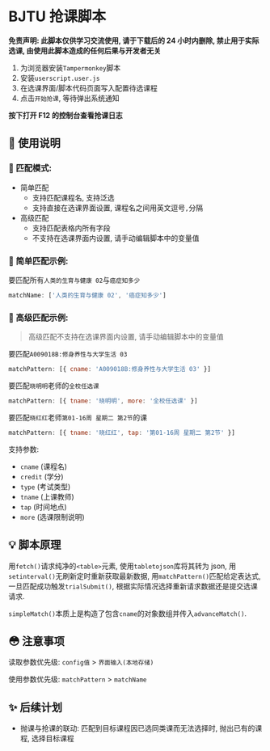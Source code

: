 # BJTU 抢课脚本

**免责声明: 此脚本仅供学习交流使用, 请于下载后的 24 小时内删除, 禁止用于实际选课, 由使用此脚本造成的任何后果与开发者无关**

1. 为浏览器安装`Tampermonkey`脚本
2. 安装`userscript.user.js`
3. 在选课界面/脚本代码页面写入配置待选课程
4. 点击`开始抢课`, 等待弹出系统通知

**按下打开 F12 的控制台查看抢课日志**

## 🚀 使用说明

### 📌 匹配模式:

- 简单匹配
  - 支持匹配课程名, 支持泛选
  - 支持直接在选课界面设置, 课程名之间用英文逗号`,`分隔
- 高级匹配
  - 支持匹配表格内所有字段
  - 不支持在选课界面内设置, 请手动编辑脚本中的变量值

### 📌 简单匹配示例:

要匹配所有`人类的生育与健康 02`与`癌症知多少`

```js
matchName: ['人类的生育与健康 02', '癌症知多少']
```

### 📌 高级匹配示例:

> 高级匹配不支持在选课界面内设置, 请手动编辑脚本中的变量值

要匹配`A009018B:修身养性与大学生活 03`

```js
matchPattern: [{ cname: 'A009018B:修身养性与大学生活 03' }]
```

要匹配`晓明明`老师的`全校任选课`

```js
matchPattern: [{ tname: '晓明明', more: '全校任选课' }]
```

要匹配`晓红红`老师`第01-16周 星期二 第2节`的课

```js
matchPattern: [{ tname: '晓红红', tap: '第01-16周 星期二 第2节' }]
```

支持参数:

- `cname` (课程名)
- `credit` (学分)
- `type` (考试类型)
- `tname` (上课教师)
- `tap` (时间地点)
- `more` (选课限制说明)

## 💡 脚本原理

用`fetch()`请求纯净的`<table>`元素, 使用`tabletojson`库将其转为 json, 用`setinterval()`无刷新定时重新获取最新数据, 用`matchPattern()`匹配给定表达式, 一旦匹配成功触发`trialSubmit()`, 根据实际情况选择重新请求数据还是提交选课请求.

`simpleMatch()`本质上是构造了包含`cname`的对象数组并传入`advanceMatch()`.

## 😳 注意事项

读取参数优先级: `config值` > `界面输入(本地存储)`

使用参数优先级: `matchPattern` > `matchName`

## ✨ 后续计划

- 抛课与抢课的联动: 匹配到目标课程因已选同类课而无法选择时, 抛出已有的课程, 选择目标课程

